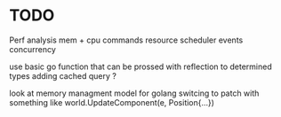 # TODO

Perf analysis mem + cpu
commands
resource
scheduler
events
concurrency

use basic go function that can be prossed with reflection to determined types
adding cached query ?

look at memory managment model for golang
switcing to patch with something like
world.UpdateComponent(e, Position{...})
